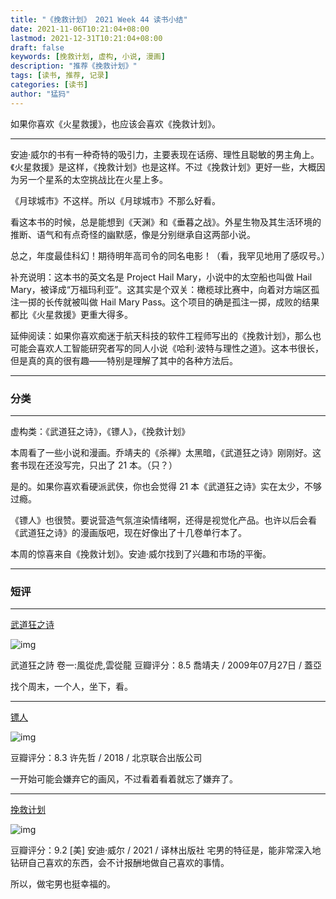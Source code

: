 ```yaml
---
title: "《挽救计划》 2021 Week 44 读书小结"
date: 2021-11-06T10:21:04+08:00
lastmod: 2021-12-31T10:21:04+08:00
draft: false
keywords: [挽救计划, 虚构, 小说, 漫画]
description: "推荐《挽救计划》"
tags: [读书, 推荐, 记录]
categories: [读书]
author: "猛犸"
---
```


如果你喜欢《火星救援》，也应该会喜欢《挽救计划》。

---

安迪·威尔的书有一种奇特的吸引力，主要表现在话痨、理性且聪敏的男主角上。《火星救援》是这样，《挽救计划》也是这样。不过《挽救计划》更好一些，大概因为另一个星系的太空挑战比在火星上多。

《月球城市》不这样。所以《月球城市》不那么好看。

看这本书的时候，总是能想到《天渊》和《垂暮之战》。外星生物及其生活环境的推断、语气和有点奇怪的幽默感，像是分别继承自这两部小说。

总之，年度最佳科幻！期待明年高司令的同名电影！（看，我罕见地用了感叹号。）

补充说明：这本书的英文名是 Project Hail Mary，小说中的太空船也叫做 Hail Mary，被译成“万福玛利亚”。这其实是个双关：橄榄球比赛中，向着对方端区孤注一掷的长传就被叫做 Hail Mary Pass。这个项目的确是孤注一掷，成败的结果都比《火星救援》更重大得多。

延伸阅读：如果你喜欢痴迷于航天科技的软件工程师写出的《挽救计划》，那么也可能会喜欢人工智能研究者写的同人小说《哈利·波特与理性之道》。这本书很长，但是真的真的很有趣——特别是理解了其中的各种方法后。

---

### 分类

---

虚构类：《武道狂之诗》，《镖人》，《挽救计划》

本周看了一些小说和漫画。乔靖夫的《杀禅》太黑暗，《武道狂之诗》刚刚好。这套书现在还没写完，只出了 21 本。（只？）

是的。如果你喜欢看硬派武侠，你也会觉得 21 本《武道狂之诗》实在太少，不够过瘾。

《镖人》也很赞。要说营造气氛渲染情绪啊，还得是视觉化产品。也许以后会看《武道狂之诗》的漫画版吧，现在好像出了十几卷单行本了。

本周的惊喜来自《挽救计划》。安迪·威尔找到了兴趣和市场的平衡。


---

### 短评

---

[武道狂之诗](https://book.douban.com/subject/3987312/)

![img](https://i-1256632535.cos.ap-beijing.myqcloud.com/img/s3943861.jpg)


武道狂之詩 卷一:風從虎,雲從龍
豆瓣评分：8.5
喬靖夫 / 2009年07月27日 / 蓋亞

找个周末，一个人，坐下，看。

---

[镖人](https://book.douban.com/subject/30163844/)

![img](https://i-1256632535.cos.ap-beijing.myqcloud.com/img/s29725620.jpg)

豆瓣评分：8.3
许先哲 / 2018 / 北京联合出版公司

一开始可能会嫌弃它的画风，不过看着看着就忘了嫌弃了。

---

[挽救计划](https://book.douban.com/subject/35494160/)

![img](https://i-1256632535.cos.ap-beijing.myqcloud.com/img/s33958826.jpg)

豆瓣评分：9.2
[美] 安迪·威尔 / 2021 / 译林出版社
宅男的特征是，能非常深入地钻研自己喜欢的东西，会不计报酬地做自己喜欢的事情。

所以，做宅男也挺幸福的。
